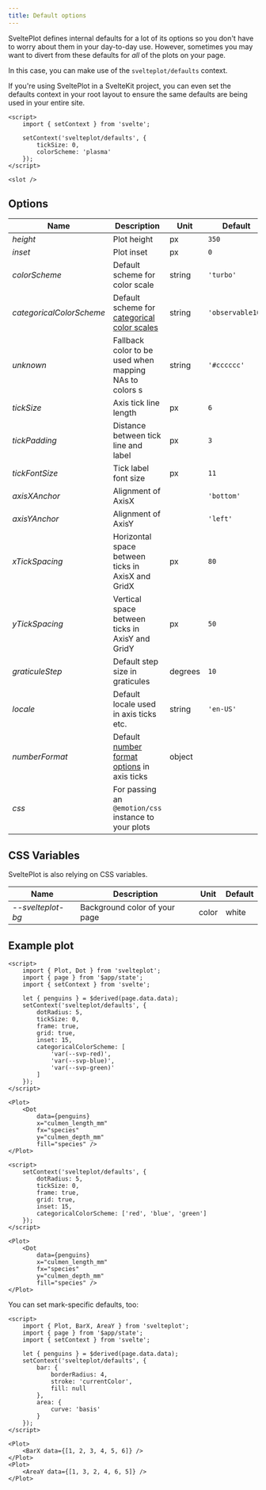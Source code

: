```yaml
---
title: Default options
---
```


SveltePlot defines internal defaults for a lot of its options so you don't have to worry about them in your day-to-day use. However, sometimes you may want to divert from these defaults for _all_ of the plots on your page.

In this case, you can make use of the `svelteplot/defaults` context.

If you're using SveltePlot in a SvelteKit project, you can even set the defaults context in your root layout to ensure the same defaults are being used in your entire site.

```svelte title="+layout.svelte"
<script>
    import { setContext } from 'svelte';

    setContext('svelteplot/defaults', {
        tickSize: 0,
        colorScheme: 'plasma'
    });
</script>

<slot />
```

## Options

| Name                     | Description                                                                                                                                                            | Unit    | Default          |
| ------------------------ | ---------------------------------------------------------------------------------------------------------------------------------------------------------------------- | ------- | ---------------- |
| _height_                 | Plot height                                                                                                                                                            | px      | `350`            |
| _inset_                  | Plot inset                                                                                                                                                             | px      | `0`              |
| _colorScheme_            | Default scheme for color scale                                                                                                                                         | string  | `'turbo'`        |
| _categoricalColorScheme_ | Default scheme for [categorical color scales](/features/color-scales#Categorical-colors)                                                                               | string  | `'observable10'` |
| _unknown_                | Fallback color to be used when mapping NAs to colors s                                                                                                                 | string  | `'#cccccc'`      |
| _tickSize_               | Axis tick line length                                                                                                                                                  | px      | `6`              |
| _tickPadding_            | Distance between tick line and label                                                                                                                                   | px      | `3`              |
| _tickFontSize_           | Tick label font size                                                                                                                                                   | px      | `11`             |
| _axisXAnchor_            | Alignment of AxisX                                                                                                                                                     |         | `'bottom'`       |
| _axisYAnchor_            | Alignment of AxisY                                                                                                                                                     |         | `'left'`         |
| _xTickSpacing_           | Horizontal space between ticks in AxisX and GridX                                                                                                                      | px      | `80`             |
| _yTickSpacing_           | Vertical space between ticks in AxisY and GridY                                                                                                                        | px      | `50`             |
| _graticuleStep_          | Default step size in graticules                                                                                                                                        | degrees | `10`             |
| _locale_                 | Default locale used in axis ticks etc.                                                                                                                                 | string  | `'en-US'`        |
| _numberFormat_           | Default [number format options](https://developer.mozilla.org/en-US/docs/Web/JavaScript/Reference/Global_Objects/Intl/NumberFormat/NumberFormat#options) in axis ticks | object  |                  |
| _css_                    | For passing an `@emotion/css` instance to your plots                                                                                                                   |         |                  |

<style>
    * :global(td) {
        vertical-align: top;
    }
</style>

## CSS Variables

SveltePlot is also relying on CSS variables.

| Name              | Description                   | Unit  | Default |
| ----------------- | ----------------------------- | ----- | ------- |
| _--svelteplot-bg_ | Background color of your page | color | white   |

## Example plot

```svelte live
<script>
    import { Plot, Dot } from 'svelteplot';
    import { page } from '$app/state';
    import { setContext } from 'svelte';

    let { penguins } = $derived(page.data.data);
    setContext('svelteplot/defaults', {
        dotRadius: 5,
        tickSize: 0,
        frame: true,
        grid: true,
        inset: 15,
        categoricalColorScheme: [
            'var(--svp-red)',
            'var(--svp-blue)',
            'var(--svp-green)'
        ]
    });
</script>

<Plot>
    <Dot
        data={penguins}
        x="culmen_length_mm"
        fx="species"
        y="culmen_depth_mm"
        fill="species" />
</Plot>
```

```svelte
<script>
    setContext('svelteplot/defaults', {
        dotRadius: 5,
        tickSize: 0,
        frame: true,
        grid: true,
        inset: 15,
        categoricalColorScheme: ['red', 'blue', 'green']
    });
</script>

<Plot>
    <Dot
        data={penguins}
        x="culmen_length_mm"
        fx="species"
        y="culmen_depth_mm"
        fill="species" />
</Plot>
```

You can set mark-specific defaults, too:

```svelte live
<script>
    import { Plot, BarX, AreaY } from 'svelteplot';
    import { page } from '$app/state';
    import { setContext } from 'svelte';

    let { penguins } = $derived(page.data.data);
    setContext('svelteplot/defaults', {
        bar: {
            borderRadius: 4,
            stroke: 'currentColor',
            fill: null
        },
        area: {
            curve: 'basis'
        }
    });
</script>

<Plot>
    <BarX data={[1, 2, 3, 4, 5, 6]} />
</Plot>
<Plot>
    <AreaY data={[1, 3, 2, 4, 6, 5]} />
</Plot>
```
